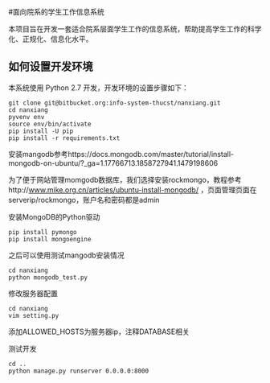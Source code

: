 #面向院系的学生工作信息系统

本项目旨在开发一套适合院系层面学生工作的信息系统，帮助提高学生工作的科学化、正规化、信息化水平。

## 如何设置开发环境

本系统使用 Python 2.7 开发，开发环境的设置步骤如下：

```
git clone git@bitbucket.org:info-system-thucst/nanxiang.git
cd nanxiang
pyvenv env
source env/bin/activate
pip install -U pip
pip install -r requirements.txt
```

安装mangodb参考https://docs.mongodb.com/master/tutorial/install-mongodb-on-ubuntu/?_ga=1.17766713.1858727941.1479198606 

为了便于网站管理momgodb数据库，我们选择安装rockmongo，教程参考http://www.mike.org.cn/articles/ubuntu-install-mongodb/ ，页面管理页面在serverip/rockmongo，账户名和密码都是admin

安装MongoDB的Python驱动
```
pip install pymongo
pip install mongoengine
```

之后可以使用测试mangodb安装情况
```
cd nanxiang
python mongodb_test.py
```
修改服务器配置
```
cd nanxiang
vim setting.py
```
添加ALLOWED_HOSTS为服务器ip，注释DATABASE相关

测试开发
```
cd ..
python manage.py runserver 0.0.0.0:8000
```

